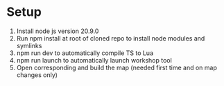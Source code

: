 # Setup

1. Install node js version 20.9.0
2. Run npm install at root of cloned repo to install node modules and symlinks
3. npm run dev to automatically compile TS to Lua
4. npm run launch to automatically launch workshop tool
5. Open corresponding and build the map (needed first time and on map changes only)
